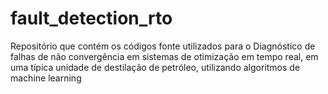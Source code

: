 # fault_detection_rto
Repositório que contém os códigos fonte utilizados para o Diagnóstico de falhas de não convergência em sistemas de otimização em tempo real, em uma típica unidade de destilação de petróleo, utilizando algoritmos de machine learning 
